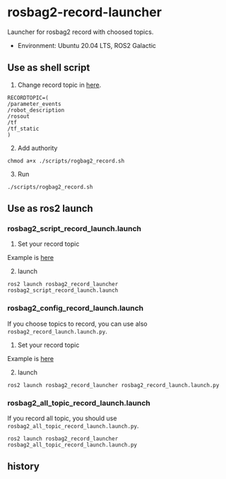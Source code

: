 # rosbag2-record-launcher

Launcher for rosbag2 record with choosed topics.

- Environment: Ubuntu 20.04 LTS, ROS2 Galactic

## Use as shell script

1. Change record topic in [here](/scripts/rogbag2_record.sh).

```
RECORDTOPIC=(
/parameter_events
/robot_description
/rosout
/tf
/tf_static
)
```

2. Add authority

```
chmod a+x ./scripts/rogbag2_record.sh
```

3. Run

```
./scripts/rogbag2_record.sh
```

## Use as ros2 launch

### rosbag2_script_record_launch.launch

1. Set your record topic

Example is [here](/scripts/rogbag2_record.sh)

2. launch

```
ros2 launch rosbag2_record_launcher rosbag2_script_record_launch.launch
```

### rosbag2_config_record_launch.launch

If you choose topics to record, you can use also `rosbag2_record_launch.launch.py`.

1. Set your record topic

Example is [here](/config/topic_list.txt)

2. launch

```
ros2 launch rosbag2_record_launcher rosbag2_record_launch.launch.py
```

### rosbag2_all_topic_record_launch.launch

If you record all topic, you should use `rosbag2_all_topic_record_launch.launch.py`.

```
ros2 launch rosbag2_record_launcher rosbag2_all_topic_record_launch.launch.py
```

## history
